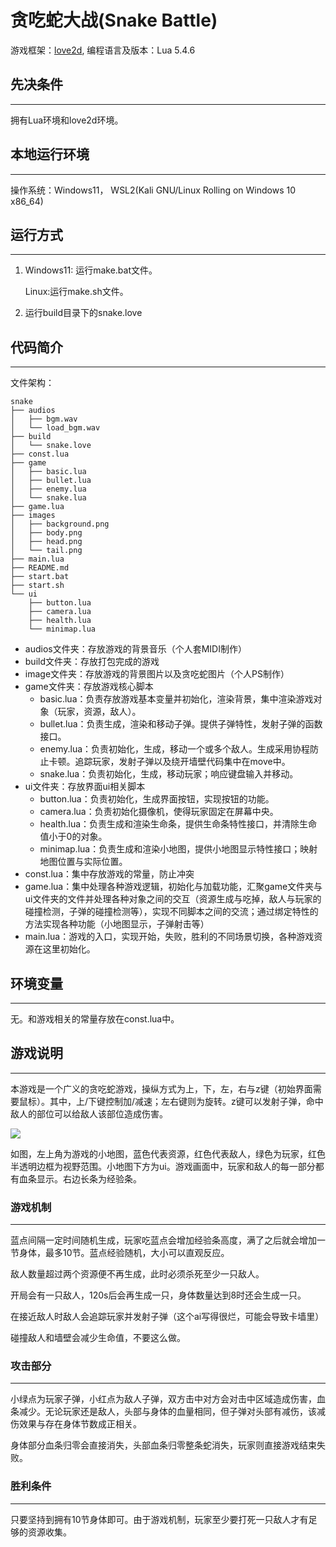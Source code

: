 # 贪吃蛇大战(Snake Battle)

游戏框架：[love2d](https://www.love2d.org/wiki/Main_Page), 编程语言及版本：Lua 5.4.6

## 先决条件

---

拥有Lua环境和love2d环境。

## 本地运行环境

---

操作系统：Windows11， WSL2(Kali GNU/Linux Rolling on Windows 10 x86_64)

## 运行方式

---

1. Windows11: 运行make.bat文件。

   Linux:运行make.sh文件。

2. 运行build目录下的snake.love

## 代码简介

---

文件架构：

```
snake
├── audios
│   ├── bgm.wav
│   └── load_bgm.wav
├── build
│   └── snake.love
├── const.lua
├── game
│   ├── basic.lua
│   ├── bullet.lua
│   ├── enemy.lua
│   └── snake.lua
├── game.lua
├── images
│   ├── background.png
│   ├── body.png
│   ├── head.png
│   └── tail.png
├── main.lua
├── README.md
├── start.bat
├── start.sh
└── ui
    ├── button.lua
    ├── camera.lua
    ├── health.lua
    └── minimap.lua
```

- audios文件夹：存放游戏的背景音乐（个人套MIDI制作）
- build文件夹：存放打包完成的游戏
- image文件夹：存放游戏的背景图片以及贪吃蛇图片（个人PS制作）
- game文件夹：存放游戏核心脚本
  - basic.lua：负责存放游戏基本变量并初始化，渲染背景，集中渲染游戏对象（玩家，资源，敌人）。
  - bullet.lua：负责生成，渲染和移动子弹。提供子弹特性，发射子弹的函数接口。
  - enemy.lua：负责初始化，生成，移动一个或多个敌人。生成采用协程防止卡顿。追踪玩家，发射子弹以及绕开墙壁代码集中在move中。
  - snake.lua：负责初始化，生成，移动玩家；响应键盘输入并移动。
- ui文件夹：存放界面ui相关脚本
  - button.lua：负责初始化，生成界面按钮，实现按钮的功能。
  - camera.lua：负责初始化摄像机，使得玩家固定在屏幕中央。
  - health.lua：负责生成和渲染生命条，提供生命条特性接口，并清除生命值小于0的对象。
  - minimap.lua：负责生成和渲染小地图，提供小地图显示特性接口；映射地图位置与实际位置。
- const.lua：集中存放游戏的常量，防止冲突
- game.lua：集中处理各种游戏逻辑，初始化与加载功能，汇聚game文件夹与ui文件夹的文件并处理各种对象之间的交互（资源生成与吃掉，敌人与玩家的碰撞检测，子弹的碰撞检测等），实现不同脚本之间的交流；通过绑定特性的方法实现各种功能（小地图显示，子弹射击等）
- main.lua：游戏的入口，实现开始，失败，胜利的不同场景切换，各种游戏资源在这里初始化。

## 环境变量

---

无。和游戏相关的常量存放在const.lua中。

## 游戏说明

---

本游戏是一个广义的贪吃蛇游戏，操纵方式为上，下，左，右与z键（初始界面需要鼠标）。其中，上/下键控制加/减速；左右键则为旋转。z键可以发射子弹，命中敌人的部位可以给敌人该部位造成伤害。

![](E:\Linux\lua-codes\snake\md-images\image.png)

如图，左上角为游戏的小地图，蓝色代表资源，红色代表敌人，绿色为玩家，红色半透明边框为视野范围。小地图下方为ui。游戏画面中，玩家和敌人的每一部分都有血条显示。右边长条为经验条。

### 游戏机制

---

蓝点间隔一定时间随机生成，玩家吃蓝点会增加经验条高度，满了之后就会增加一节身体，最多10节。蓝点经验随机，大小可以直观反应。

敌人数量超过两个资源便不再生成，此时必须杀死至少一只敌人。

开局会有一只敌人，120s后会再生成一只，身体数量达到8时还会生成一只。

在接近敌人时敌人会追踪玩家并发射子弹（这个ai写得很烂，可能会导致卡墙里）

碰撞敌人和墙壁会减少生命值，不要这么做。

### 攻击部分

---

小绿点为玩家子弹，小红点为敌人子弹，双方击中对方会对击中区域造成伤害，血条减少。无论玩家还是敌人，头部与身体的血量相同，但子弹对头部有减伤，该减伤效果与存在身体节数成正相关。

身体部分血条归零会直接消失，头部血条归零整条蛇消失，玩家则直接游戏结束失败。

### 胜利条件

---

只要坚持到拥有10节身体即可。由于游戏机制，玩家至少要打死一只敌人才有足够的资源收集。
